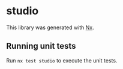# studio

This library was generated with [Nx](https://nx.dev).

## Running unit tests

Run `nx test studio` to execute the unit tests.
